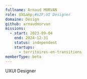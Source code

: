```yaml
---
fullname: Arnaud MORVAN
role: UX&amp;#x2F;UI Designer
domaine: Design
github: arnaudmorvan
missions:
  - start: 2023-09-04
    end: 2024-12-31
    status: independent
    startups:
      - territoires-en-transitions
memberType: beta
---
```

UXUI Designer
